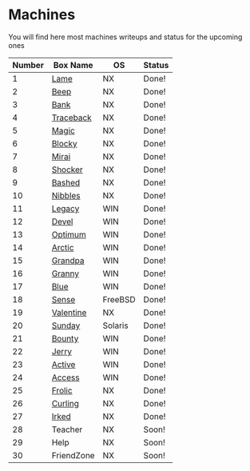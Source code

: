 # Machines
You will find here most machines writeups and status for the upcoming ones

Number| Box Name | OS | Status
------| ------------ | ------------- |-------------
1 | [Lame](https://github.com/electronicbots/HackTheBox/tree/master/Machines/Lame "Lame") | NX | Done!
2 | [Beep](https://github.com/electronicbots/HackTheBox/tree/master/Machines/Beep "Beep") | NX | Done!
3 | [Bank](https://github.com/electronicbots/HackTheBox/tree/master/Machines/Bank "Bank") | NX | Done!
4 | [Traceback](https://github.com/electronicbots/HackTheBox/tree/master/Machines/Traceback "Traceback") | NX | Done!
5 | [Magic](https://github.com/electronicbots/HackTheBox/tree/master/Machines/Magic "Magic") | NX | Done!
6 | [Blocky](https://github.com/electronicbots/HackTheBox/tree/master/Machines/Blocky "Blocky") | NX | Done!
7 | [Mirai](https://github.com/electronicbots/HackTheBox/tree/master/Machines/Mirai "Mirai") | NX | Done!
8 | [Shocker](https://github.com/electronicbots/HackTheBox/tree/master/Machines/Shocker "Shocker") | NX | Done!
9 | [Bashed](https://github.com/electronicbots/HackTheBox/tree/master/Machines/Bashed "Bashed")  | NX | Done!
10 | [Nibbles](https://github.com/electronicbots/HackTheBox/tree/master/Machines/Nibbles "Nibbles") | NX | Done!
11 | [Legacy](https://github.com/electronicbots/HackTheBox/tree/master/Machines/Legacy "Legacy") | WIN | Done!
12 | [Devel](https://github.com/electronicbots/HackTheBox/tree/master/Machines/Devel "Devel") | WIN | Done!
13 | [Optimum](https://github.com/electronicbots/HackTheBox/tree/master/Machines/Optimum "Optimum") | WIN | Done!
14 | [Arctic](https://github.com/electronicbots/HackTheBox/tree/master/Machines/Arctic "Arctic") | WIN | Done!
15 | [Grandpa](https://github.com/electronicbots/HackTheBox/tree/master/Machines/Grandpa "Grandpa") | WIN | Done!
16 | [Granny](https://github.com/electronicbots/HackTheBox/tree/master/Machines/Granny "Granny") | WIN | Done!
17 | [Blue](https://github.com/electronicbots/HackTheBox/tree/master/Machines/Blue "Blue") | WIN | Done!
18 | [Sense](https://github.com/electronicbots/HackTheBox/tree/master/Machines/Sense "Sense") | FreeBSD | Done!
19 | [Valentine](https://github.com/electronicbots/HackTheBox/tree/master/Machines/Valentine "Valentine") | NX | Done!
20 | [Sunday](https://github.com/electronicbots/HackTheBox/tree/master/Machines/Sunday "Sunday") | Solaris | Done!
21 | [Bounty](https://github.com/electronicbots/HackTheBox/tree/master/Machines/Bounty "Bounty") | WIN | Done!
22 | [Jerry](https://github.com/electronicbots/HackTheBox/tree/master/Machines/Jerry "Jerry")  | WIN | Done!
23 | [Active](https://github.com/electronicbots/HackTheBox/tree/master/Machines/Active "Active") | WIN | Done!
24 | [Access](https://github.com/electronicbots/HackTheBox/tree/master/Machines/Access "Access") | WIN | Done!
25 | [Frolic](https://github.com/electronicbots/HackTheBox/tree/master/Machines/Frolic "Frolic") | NX | Done!
26 | [Curling](https://github.com/electronicbots/HackTheBox/tree/master/Machines/Curling "Curling") | NX | Done!
27 | [Irked](https://github.com/electronicbots/HackTheBox/tree/master/Machines/Irked "Irked") | NX | Done!
28 | Teacher | NX | Soon!
29 | Help | NX | Soon!
30 | FriendZone | NX | Soon!
